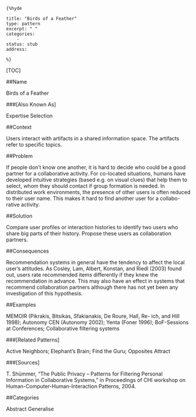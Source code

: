     {%hyde

    title: "Birds of a Feather"
    type: pattern
    excerpt: " "
    categories:
        - 
    status: stub
    address:

    %}

[TOC]


##Name
<!--Primary name the pattern is known by.-->

Birds of a Feather

###[Also Known As]
<!-- All other names the pattern is known by.-->

Expertise Selection

<!--##Summary-->
<!-- One short paragraph summarising the pattern.-->

 

##Context
<!-- The situations in which the pattern may apply.-->

Users interact with artifacts in a shared information space. The artifacts refer to specific topics.

##Problem
<!-- The problem a pattern addresses, including a list of forces describing why a problem might be difficult to solve.-->

If people don’t know one another, it is hard to decide who could be a good partner for a collaborative activity. For co-located situations, humans have developed intuitive strategies (based e.g. on visual clues) that help them to select, whom they should contact if group formation is needed. In distributed work environments, the presence of other users is often reduced to their user name. This makes it hard to find another user for a collabo- rative activity.

##Solution
<!-- A concise description of how the pattern addresses the problem.-->

Compare user profiles or interaction histories to identify two users who share big parts of their history. Propose these users as collaboration partners.

<!--###[Structure]-->
<!--A detailed specification of the structural aspects of the pattern. A class diagram if applicable.-->



<!--###[Implementation]-->
<!--Guidelines for implementing the pattern; code fragments; suggested PETS; policy fragments.-->



##Consequences
<!--The advantages (benefits) and disadvantages (liabilities) of applying the pattern.-->

Recommendation systems in general have the tendency to affect the local user’s attitudes. As Cosley, Lam, Albert, Konstan, and Riedl (2003) found out, users rate recommended items differently if they knew the recommendation in advance. This may also have an effect in systems that recommend collaboration partners although there has not yet been any investigation of this hypothesis.

<!--###[Constraints]-->
<!-- limitations as a consequence of applying the pattern.-->



##Examples
<!--Motivational example to see how the pattern is applied.-->

MEMOIR (Pikrakis, Bitsikas, Sfakianakis, De Roure, Hall, Re- ich, and Hill 1998); Autonomy CEN (Autonomy 2002); Yenta (Foner 1996); BoF-Sessions at Conferences; Collaborative filtering systems

<!--###[Known Uses]-->
<!-- Pointers to various applications of the pattern.-->



<!--##See Also-->
<!-- Any pointers to relevant information, not contained in the subfields below.-->



###[Related Patterns]
<!-- Supporting and conflicting patterns-->

Active Neighbors; Elephant’s Brain; Find the Guru; Opposites Attract

###[Sources]
<!-- References to the original source of the pattern.-->

T. Shümmer, “The Public Privacy – Patterns for Filtering Personal Information in Collaborative Systems,” in Proceedings of CHI workshop on Human-Computer-Human-Interaction Patterns, 2004.

<!--##General Comments-->
<!-- Separate discussion on the pattern.-->



##Categories
<!-- Placeholder for future agreed upon categories as per collaboration's evaluation.-->
Abstract
Generalise

<!--##Tags-->
<!-- User definable descriptors for additional correlation.-->




